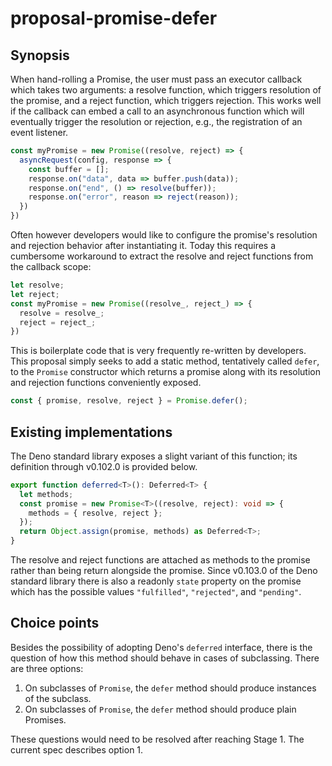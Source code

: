 # proposal-promise-defer

## Synopsis

When hand-rolling a Promise, the user must pass an executor callback which takes two arguments: a resolve function, which triggers resolution of the promise, and a reject function, which triggers rejection. This works well if the callback can embed a call to an asynchronous function which will eventually trigger the resolution or rejection, e.g., the registration of an event listener.

```js
const myPromise = new Promise((resolve, reject) => {
  asyncRequest(config, response => {
    const buffer = [];
    response.on("data", data => buffer.push(data));
    response.on("end", () => resolve(buffer));
    response.on("error", reason => reject(reason));
  })
})
```

Often however developers would like to configure the promise's resolution and rejection behavior after instantiating it. Today this requires a cumbersome workaround to extract the resolve and reject functions from the callback scope:

```js
let resolve;
let reject;
const myPromise = new Promise((resolve_, reject_) => {
  resolve = resolve_;
  reject = reject_;
})
```

This is boilerplate code that is very frequently re-written by developers. This proposal simply seeks to add a static method, tentatively called `defer`, to the `Promise` constructor which returns a promise along with its resolution and rejection functions conveniently exposed.

```js
const { promise, resolve, reject } = Promise.defer();
```

## Existing implementations

The Deno standard library exposes a slight variant of this function; its definition through v0.102.0 is provided below.

```ts
export function deferred<T>(): Deferred<T> {
  let methods;
  const promise = new Promise<T>((resolve, reject): void => {
    methods = { resolve, reject };
  });
  return Object.assign(promise, methods) as Deferred<T>;
}
```

The resolve and reject functions are attached as methods to the promise rather than being return alongside the promise. Since v0.103.0 of the Deno standard library there is also a readonly `state` property on the promise which has the possible values `"fulfilled"`, `"rejected"`, and `"pending"`.

## Choice points

Besides the possibility of adopting Deno's `deferred` interface, there is the question of how this method should behave in cases of subclassing. There are three options:

1. On subclasses of `Promise`, the `defer` method should produce instances of the subclass.
2. On subclasses of `Promise`, the `defer` method should produce plain Promises.

These questions would need to be resolved after reaching Stage 1. The current spec describes option 1.
